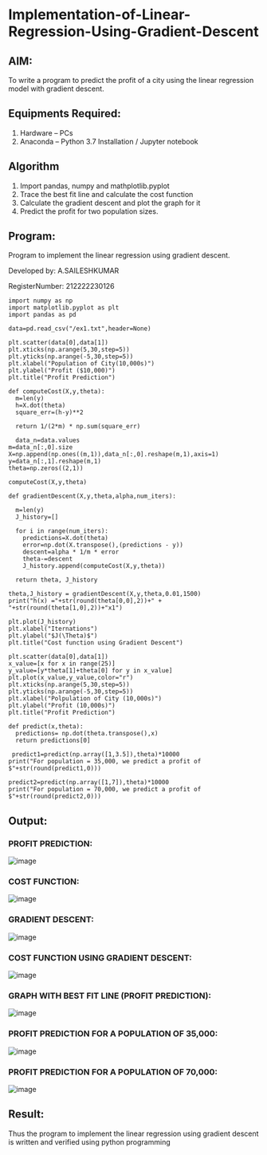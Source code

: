 # Implementation-of-Linear-Regression-Using-Gradient-Descent
## AIM:
To write a program to predict the profit of a city using the linear regression model with gradient descent.
## Equipments Required:
1. Hardware – PCs
2. Anaconda – Python 3.7 Installation / Jupyter notebook
## Algorithm
1. Import pandas, numpy and mathplotlib.pyplot
2. Trace the best fit line and calculate the cost function
3. Calculate the gradient descent and plot the graph for it
4. Predict the profit for two population sizes. 
## Program:
Program to implement the linear regression using gradient descent.

Developed by: A.SAILESHKUMAR

RegisterNumber: 212222230126
```
import numpy as np
import matplotlib.pyplot as plt
import pandas as pd

data=pd.read_csv("/ex1.txt",header=None)

plt.scatter(data[0],data[1])
plt.xticks(np.arange(5,30,step=5))
plt.yticks(np.arange(-5,30,step=5))
plt.xlabel("Population of City(10,000s)")
plt.ylabel("Profit ($10,000)")
plt.title("Profit Prediction")

def computeCost(X,y,theta):
  m=len(y)
  h=X.dot(theta)  
  square_err=(h-y)**2 

  return 1/(2*m) * np.sum(square_err)  
  
  data_n=data.values
m=data_n[:,0].size
X=np.append(np.ones((m,1)),data_n[:,0].reshape(m,1),axis=1)
y=data_n[:,1].reshape(m,1)
theta=np.zeros((2,1))

computeCost(X,y,theta)   

def gradientDescent(X,y,theta,alpha,num_iters):
  
  m=len(y)
  J_history=[]

  for i in range(num_iters):
    predictions=X.dot(theta)
    error=np.dot(X.transpose(),(predictions - y))
    descent=alpha * 1/m * error
    theta-=descent
    J_history.append(computeCost(X,y,theta))

  return theta, J_history
  
theta,J_history = gradientDescent(X,y,theta,0.01,1500)
print("h(x) ="+str(round(theta[0,0],2))+" + "+str(round(theta[1,0],2))+"x1")

plt.plot(J_history)
plt.xlabel("Iternations")
plt.ylabel("$J(\Theta)$")
plt.title("Cost function using Gradient Descent")

plt.scatter(data[0],data[1])
x_value=[x for x in range(25)]
y_value=[y*theta[1]+theta[0] for y in x_value]
plt.plot(x_value,y_value,color="r")
plt.xticks(np.arange(5,30,step=5))
plt.yticks(np.arange(-5,30,step=5))
plt.xlabel("Polpulation of City (10,000s)")
plt.ylabel("Profit (10,000s)")
plt.title("Profit Prediction")

def predict(x,theta):
  predictions= np.dot(theta.transpose(),x)
  return predictions[0]
  
 predict1=predict(np.array([1,3.5]),theta)*10000
print("For population = 35,000, we predict a profit of $"+str(round(predict1,0)))

predict2=predict(np.array([1,7]),theta)*10000
print("For population = 70,000, we predict a profit of $"+str(round(predict2,0)))
```
## Output:
### PROFIT PREDICTION: 
![image](https://github.com/yuvabharathib/Implementation-of-Linear-Regression-Using-Gradient-Descent/assets/113497404/71b05ea9-fd16-4828-8b36-9768ee77997b)

### COST FUNCTION:
![image](https://github.com/yuvabharathib/Implementation-of-Linear-Regression-Using-Gradient-Descent/assets/113497404/05873274-134a-4b52-b94a-8877a1c487f7)

### GRADIENT DESCENT:
![image](https://github.com/yuvabharathib/Implementation-of-Linear-Regression-Using-Gradient-Descent/assets/113497404/653e9850-46f3-461b-b1dc-5825a7ba8ad6)

### COST FUNCTION USING GRADIENT DESCENT:
![image](https://github.com/yuvabharathib/Implementation-of-Linear-Regression-Using-Gradient-Descent/assets/113497404/0e8a75c2-cb0d-40a7-84c9-3ecbb4442732)

### GRAPH WITH BEST FIT LINE (PROFIT PREDICTION):
![image](https://github.com/yuvabharathib/Implementation-of-Linear-Regression-Using-Gradient-Descent/assets/113497404/3c55203e-8ac6-4fc1-8337-ed523dea80df)

### PROFIT PREDICTION FOR A POPULATION OF 35,000:
![image](https://github.com/yuvabharathib/Implementation-of-Linear-Regression-Using-Gradient-Descent/assets/113497404/44a13f5f-cebc-496e-a188-6dc36d6e1c48)

### PROFIT PREDICTION FOR A POPULATION OF 70,000:
![image](https://github.com/yuvabharathib/Implementation-of-Linear-Regression-Using-Gradient-Descent/assets/113497404/06b61fb9-313b-4fdb-85e1-f52c8e45b794)

## Result:
Thus the program to implement the linear regression using gradient descent is written and verified using python programming
